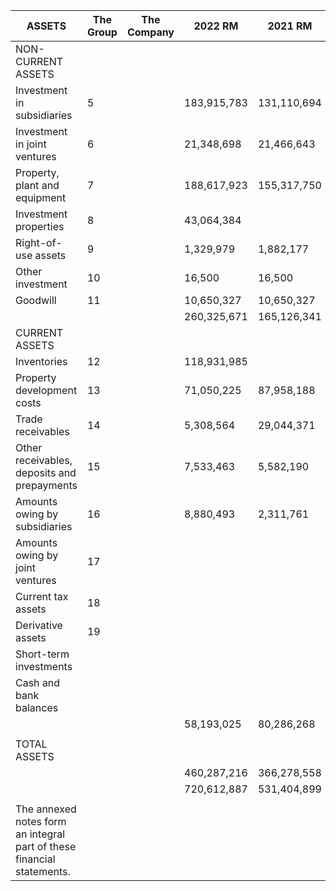 | ASSETS | The Group | The Company | 2022 RM | 2021 RM | 2022 RM | 2021 RM |
| --- | --- | --- | --- | --- | --- | --- |
| NON-CURRENT ASSETS |  |  |  |  |  |  |
| Investment in subsidiaries | 5 |  | 183,915,783 | 131,110,694 | 82,755 | 7,974 |
| Investment in joint ventures | 6 |  | 21,348,698 | 21,466,643 |  |  |
| Property, plant and equipment | 7 |  | 188,617,923 | 155,317,750 |  |  |
| Investment properties | 8 |  | 43,064,384 |  |  |  |
| Right-of-use assets | 9 |  | 1,329,979 | 1,882,177 |  |  |
| Other investment | 10 |  | 16,500 | 16,500 |  |  |
| Goodwill | 11 |  | 10,650,327 | 10,650,327 |  |  |
|  |  |  | 260,325,671 | 165,126,341 | 163,770,605 | 176,625,834 |
| CURRENT ASSETS |  |  |  |  |  |  |
| Inventories | 12 |  | 118,931,985 |  |  |  |
| Property development costs | 13 |  | 71,050,225 | 87,958,188 |  |  |
| Trade receivables | 14 |  | 5,308,564 | 29,044,371 |  |  |
| Other receivables, deposits and prepayments | 15 |  | 7,533,463 | 5,582,190 |  |  |
| Amounts owing by subsidiaries | 16 |  | 8,880,493 | 2,311,761 | 12,455 | 62,745 |
| Amounts owing by joint ventures | 17 |  |  |  |  |  |
| Current tax assets | 18 |  |  |  |  |  |
| Derivative assets | 19 |  |  |  |  |  |
| Short-term investments |  |  |  |  |  |  |
| Cash and bank balances |  |  |  |  |  |  |
|  |  |  | 58,193,025 | 80,286,268 | 764,714 | 5,704,690 |
|  |  |  |  |  |  |  |
| TOTAL ASSETS |  |  |  |  |  |  |
|  |  |  | 460,287,216 | 366,278,558 | 16,091,651 | 8,895,326 |
|  |  |  | 720,612,887 | 531,404,899 | 179,862,256 | 185,521,160 |
|  |  |  |  |  |  |  |
| The annexed notes form an integral part of these financial statements. |  |  |  |  |  |  |
